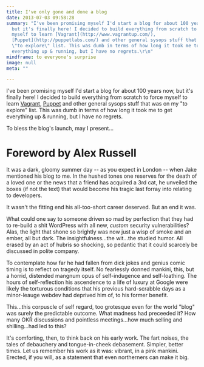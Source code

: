 ```yaml
---
title: I've only gone and done a blog
date: 2013-07-03 09:58:28
summary: "I've been promising myself I'd start a blog for about 100 years now,
  but it's finally here! I decided to build everything from scratch to force
  myself to learn [Vagrant](http://www.vagrantup.com/),
  [Puppet](http://puppetlabs.com/) and other general sysops stuff that was on my
  \"to explore\" list. This was dumb in terms of how long it took me to get
  everything up & running, but I have no regrets.\r\n"
mindframe: to everyone's surprise
image: null
meta: ""

---
```


I've been promising myself I'd start a blog for about 100 years now, but it's finally here! I decided to build everything from scratch to force myself to learn [Vagrant](http://www.vagrantup.com/), [Puppet](http://puppetlabs.com/) and other general sysops stuff that was on my "to explore" list. This was dumb in terms of how long it took me to get everything up & running, but I have no regrets.

To bless the blog's launch, may I present…

# Foreword by Alex Russell

It was a dark, gloomy summer day -- as you expect in London -- when Jake mentioned his blog to me. In the hushed tones one reserves for the death of a loved one or the news that a friend has acquired a 3rd cat, he unveiled the boxes (if not the text) that would become his tragic last forray into relating to developers.

It wasn't the fitting end his all-too-short career deserved. But an end it was.

What could one say to someone driven so mad by perfection that they had to re-build a shit WordPress with all new, _custom_ security vulnerabilities? Alas, the light that shone so brightly was now just a wisp of smoke and an ember, all but dark. The insightfulness...the wit...the studied humor. All erased by an act of hubris so shocking, so pedantic that it could scarcely be discussed in polite company.

To contemplate how far he had fallen from dick jokes and genius comic timing is to reflect on tragedy itself. No fearlessly donned mankini, this, but a horrid, distended mangnum opus of self-indugence and self-loathing. The hours of self-reflection his ascendence to a life of luxury at Google were likely the torturous conditions that his previous hard-scrabble days as a minor-leauge webdev had deprived him of, to his former benefit.

This...this corpuscle of self regard, too grotesque even for the world "blog" was surely the predictable outcome. What madness had preceeded it? How many OKR discussions and pointless meetings...how much selling and shilling...had led to this?

It's comforting, then, to think back on his early work. The fart noises, the tales of debauchery and tongue-in-cheek debasement. Simpler, better times. Let us remember his work as it was: vibrant, in a pink mankini. Erected, if you will, as a statement that even northerners can make it big.